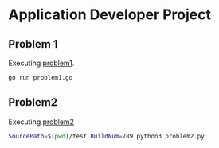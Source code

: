# Application Developer Project

## Problem 1
Executing [problem1](./problem1.go).
```bash
go run problem1.go
```

## Problem2
Executing [problem2](./problem2.py)
```bash
SourcePath=$(pwd)/test BuildNum=789 python3 problem2.py
```
